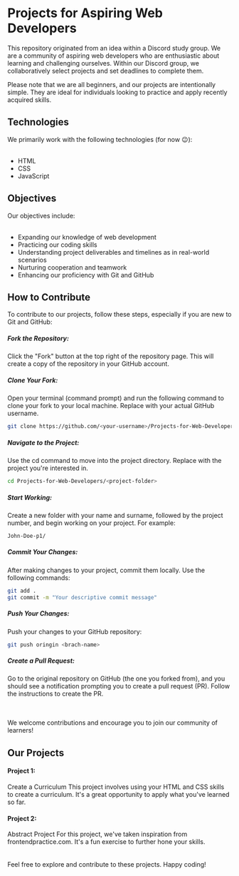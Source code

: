 <h1>Projects for Aspiring Web Developers</h1>
This repository originated from an idea within a Discord study group. We are a community of aspiring web developers who are enthusiastic about learning and challenging ourselves. Within our Discord group, we collaboratively select projects and set deadlines to complete them.

Please note that we are all beginners, and our projects are intentionally simple. They are ideal for individuals looking to practice and apply recently acquired skills.

<h2>Technologies</h2>
We primarily work with the following technologies (for now 😉):
<br>
<br>

- HTML
- CSS
- JavaScript

<h2>Objectives</h2>
Our objectives include:
<br>
<br>

- Expanding our knowledge of web development
- Practicing our coding skills
- Understanding project deliverables and timelines as in real-world scenarios
- Nurturing cooperation and teamwork
- Enhancing our proficiency with Git and GitHub

<h2>How to Contribute</h2>
To contribute to our projects, follow these steps, especially if you are new to Git and GitHub:

<h5>Fork the Repository:</h5> 
Click the "Fork" button at the top right of the repository page. This will create a copy of the repository in your GitHub account.

<h5>Clone Your Fork:</h5> 
Open your terminal (command prompt) and run the following command to clone your fork to your local machine. Replace <your-username> with your actual GitHub username.

```bash
git clone https://github.com/<your-username>/Projects-for-Web-Developers.git
```

<h5>Navigate to the Project:</h5> 
Use the cd command to move into the project directory. Replace <project-folder> with the project you're interested in.
  
```bash
cd Projects-for-Web-Developers/<project-folder>
```

<h5>Start Working:</h5> 
Create a new folder with your name and surname, followed by the project number, and begin working on your project. For example:

```bash
John-Doe-p1/
```

<h5>Commit Your Changes:</h5> 
After making changes to your project, commit them locally. Use the following commands:

```bash
git add .
git commit -m "Your descriptive commit message"
```

<h5>Push Your Changes:</h5>
Push your changes to your GitHub repository:

```bash
git push oringin <brach-name>
```


<h5>Create a Pull Request:</h5>
Go to the original repository on GitHub (the one you forked from), and you should see a notification prompting you to create a pull request (PR). Follow the instructions to create the PR.  
<br>
<br>
<br>
<p> We welcome contributions and encourage you to join our community of learners!</p>

<h2>Our Projects</h2>

<h4>Project 1: </h4>
Create a Curriculum
This project involves using your HTML and CSS skills to create a curriculum. It's a great opportunity to apply what you've learned so far.

<h4>Project 2: </h4>
Abstract Project
For this project, we've taken inspiration from frontendpractice.com. It's a fun exercise to further hone your skills.
<br>
<br>
<br>
Feel free to explore and contribute to these projects. Happy coding!
